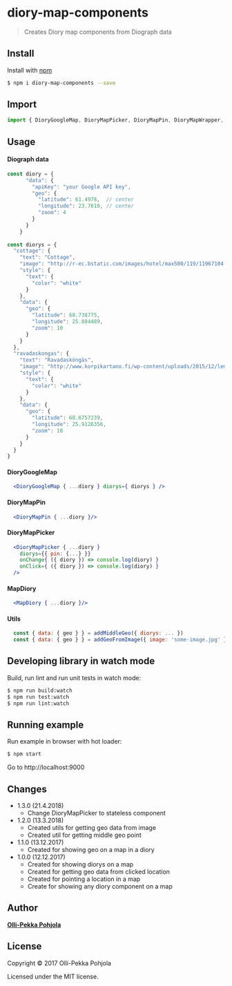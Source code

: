 # diory-map-components

> Creates Diory map components from Diograph data

## Install

Install with [npm](https://www.npmjs.com/)

```sh
$ npm i diory-map-components --save
```

## Import

```js
import { DioryGoogleMap, DioryMapPicker, DioryMapPin, DioryMapWrapper, MapDiory } from 'diory-map-components'

```

## Usage

#### Diograph data
```js
const diory = {
      "data": {
        "apiKey": "your Google API key",
        "geo": {
          "latitude": 61.4978,  // center 
          "longitude": 23.7610, // center
          "zoom": 4
        }
      }
    }
    
const diorys = {
  "cottage": {
    "text": "Cottage",
    "image": "http://r-ec.bstatic.com/images/hotel/max500/119/11967104.jpg",
    "style": {
      "text": {
        "color": "white"
      }
    },
    "data": {
      "geo": {
        "latitude": 68.738775,
        "longitude": 25.804489,
        "zoom": 10
      }
    }
  },
  "ravadaskongas": {
    "text": "Ravadasköngäs",
    "image": "http://www.korpikartano.fi/wp-content/uploads/2015/12/lemmenjoki2.jpg",
    "style": {
      "text": {
        "color": "white"
      }
    },
    "data": {
      "geo": {
        "latitude": 68.6757239,
        "longitude": 25.9126356,
        "zoom": 10
      }
    }
  }
}  
```

#### DioryGoogleMap
```jsx
  <DioryGoogleMap { ...diory } diorys={ diorys } />
```

#### DioryMapPin
```jsx
  <DioryMapPin { ...diory }/>
```

#### DioryMapPicker
```jsx
  <DioryMapPicker { ...diory }
    diorys={{ pin: {...} }}
    onChange{ ({ diory }) => console.log(diory) }
    onClick={ ({ diory }) => console.log(diory) } 
  />
```

#### MapDiory
```jsx
  <MapDiory { ...diory }/>
```

#### Utils
```js
  const { data: { geo } } = addMiddleGeo({ diorys: ... })
  const { data: { geo } } = addGeoFromImage({ image: 'some-image.jpg' })
```

## Developing library in watch mode

Build, run lint and run unit tests in watch mode:

```sh
$ npm run build:watch
$ npm run test:watch
$ npm run lint:watch

```

## Running example

Run example in browser with hot loader:

```sh
$ npm start
```

Go to http://localhost:9000

## Changes
 - 1.3.0 (21.4.2018)
    - Change DioryMapPicker to stateless component
 - 1.2.0 (13.3.2018)
    - Created utils for getting geo data from image
    - Created util for getting middle geo point 
 - 1.1.0 (13.12.2017)
    - Created <MapDiory/> for showing geo on a map in a diory
  - 1.0.0 (12.12.2017)
    - Created <DioryGoogleMap/> for showing diorys on a map
    - Created <DioryMapPicker/> for getting geo data from clicked location
    - Created <DioryMapPin/> for pointing a location in a map
    - Create <DioryMapWrapper/> for showing any diory component on a map 
    
    
## Author

[**Olli-Pekka Pohjola**](mailto:oopee@iki.fi)

## License

Copyright © 2017 Olli-Pekka Pohjola

Licensed under the MIT license.
